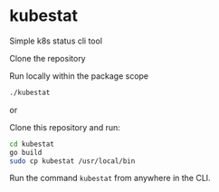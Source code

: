 # kubestat

Simple k8s status cli tool

Clone the repository

Run locally within the package scope

```bash
./kubestat
```

or

Clone this repository and run:

```bash
cd kubestat
go build
sudo cp kubestat /usr/local/bin
```

Run the command  `kubestat` from anywhere in the CLI.
